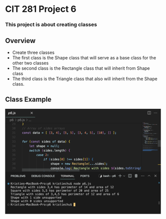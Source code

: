 # CIT 281 Project 6

### This project is about creating classes

## Overview
  - Create three classes
  - The first class is the Shape class that will serve as a base class for the other two classes
  - The second class is the Rectangle class that will inherit from Shape class
  - The third class is the Triangle class that also will inherit from the Shape class.

## Class Example
![shapeClass](https://raw.githubusercontent.com/kristiechu/cit281-project6/main/shape-class.png)

